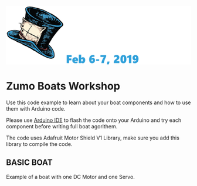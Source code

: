 ![alt text](https://github.com/ArielYehezkely/ZumoBoats/blob/master/blue-hat-logo.png)

# Zumo Boats Workshop

Use this code example to learn about your boat components and how to use them with Arduino code.

Please use [Arduino IDE](https://www.arduino.cc/en/main/software) to flash the code onto your Arduino and try each component before writing full boat agorithem. 

The code uses Adafruit Motor Shield V1 Library, make sure you add this library to compile the code. 

## BASIC BOAT

Example of a boat with one DC Motor and one Servo.  
